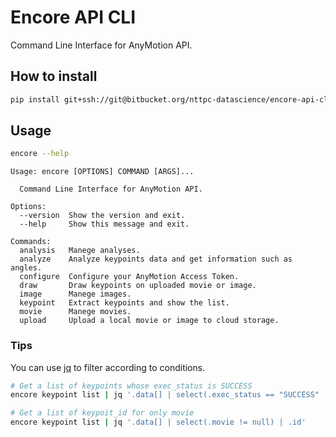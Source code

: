 # Encore API CLI

Command Line Interface for AnyMotion API.

## How to install

``` sh
pip install git+ssh://git@bitbucket.org/nttpc-datascience/encore-api-cli.git
```

## Usage

``` sh
encore --help
```

``` text
Usage: encore [OPTIONS] COMMAND [ARGS]...

  Command Line Interface for AnyMotion API.

Options:
  --version  Show the version and exit.
  --help     Show this message and exit.

Commands:
  analysis   Manege analyses.
  analyze    Analyze keypoints data and get information such as angles.
  configure  Configure your AnyMotion Access Token.
  draw       Draw keypoints on uploaded movie or image.
  image      Manege images.
  keypoint   Extract keypoints and show the list.
  movie      Manege movies.
  upload     Upload a local movie or image to cloud storage.
```

### Tips

You can use [jq](https://stedolan.github.io/jq/) to filter according to conditions.

``` sh
# Get a list of keypoints whose exec_status is SUCCESS
encore keypoint list | jq '.data[] | select(.exec_status == "SUCCESS"  | {id: .id, image: .image, movie: .movie}'

# Get a list of keypoit_id for only movie
encore keypoint list | jq '.data[] | select(.movie != null) | .id'
```
